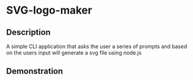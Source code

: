 # SVG-logo-maker

## Description
A simple CLI application that asks the user a series of prompts and based on the users input will generate a svg file using node.js

## Demonstration



